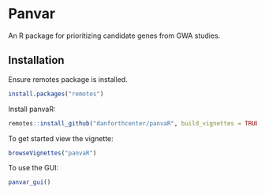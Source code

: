 # Panvar

An R package for prioritizing candidate genes from GWA studies. 


## Installation 

Ensure remotes package is installed. 
``` r
install.packages("remotes")
```

Install panvaR:
``` r
remotes::install_github("danforthcenter/panvaR", build_vignettes = TRUE)
```

To get started view the vignette:
```r
browseVignettes("panvaR")
```

To use the GUI:
```r
panvar_gui()
```
